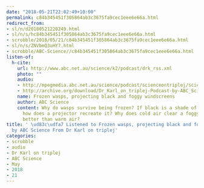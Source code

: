 ```yaml
---
date: "2018-05-21T22:02:49+10:00"
permalink: c84b345451f305864ab3c3675fa9cec1eee6e66a.html
redirect_from:
- sl/n/d20180521220249.html
- sl/n/s/hc84b345451f305864ab3c3675fa9cec1eee6e66a.html
- scrobble/2018/05/21/c84b345451f305864ab3c3675fa9cec1eee6e66a.html
- sl/n/s/ZNVbmQ3uHY7.html
- scrobble/ABC-Science//c84b345451f305864ab3c3675fa9cec1eee6e66a.html
listen-of:
  h-cite:
    url: http://www.abc.net.au/science/k2/podcast/drk_rss.xml
    photo: ""
    audio:
    - http://mpegmedia.abc.net.au/science/podcast/scienceontriplej/scienceontriplej20111020.mp3
    - http://archive.org/download/Dr_Karl_on_triplej-Podcast-by-ABC_Science/Frozen_wasps_projecting_black_and_foggy_windscreens.mp3
    name: Frozen wasps, projecting black and foggy windscreens
    author: ABC Science
    content: Why do wasps survive being frozen? If black is a shade of light, then
      how does a projector recreate it? Why does cold air clear a foggy windscreen
      better than warm air?
title: ' \ud83c\udfa7 Listened to Frozen wasps, projecting black and foggy windscreens
  by ABC Science From Dr Karl on triplej'
categories:
- scrobble
- audio
- Dr Karl on triplej
- ABC Science
- May
- 2018
- 21
---
```

